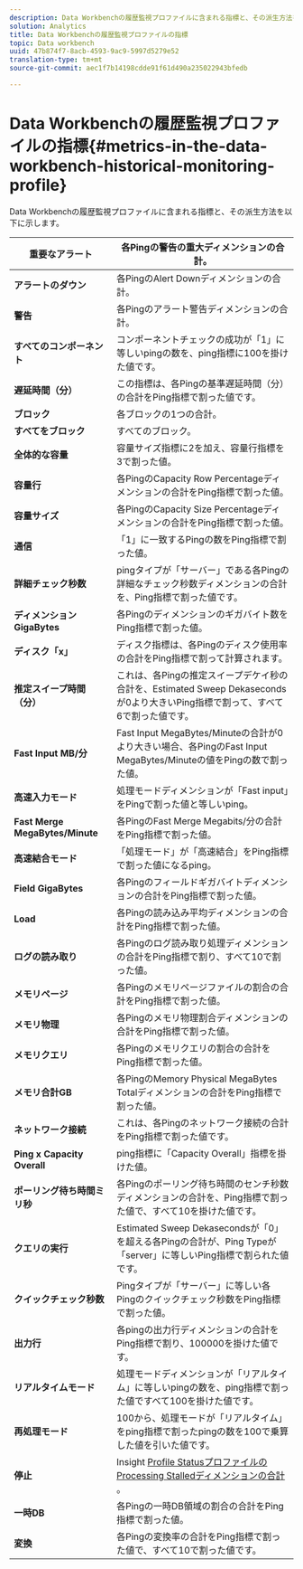 ```yaml
---
description: Data Workbenchの履歴監視プロファイルに含まれる指標と、その派生方法を以下に示します。
solution: Analytics
title: Data Workbenchの履歴監視プロファイルの指標
topic: Data workbench
uuid: 47b874f7-8acb-4593-9ac9-5997d5279e52
translation-type: tm+mt
source-git-commit: aec1f7b14198cdde91f61d490a235022943bfedb

---
```



# Data Workbenchの履歴監視プロファイルの指標{#metrics-in-the-data-workbench-historical-monitoring-profile}

Data Workbenchの履歴監視プロファイルに含まれる指標と、その派生方法を以下に示します。

| **重要なアラート** | 各Pingの警告の重大ディメンションの合計。 |
|---|---|
| **アラートのダウン** | 各PingのAlert Downディメンションの合計。 |
| **警告** | 各Pingのアラート警告ディメンションの合計。 |
| **すべてのコンポーネント** | コンポーネントチェックの成功が「1」に等しいpingの数を、ping指標に100を掛けた値です。 |
| **遅延時間（分）** | この指標は、各Pingの基準遅延時間（分）の合計をPing指標で割った値です。 |
| **ブロック** | 各ブロックの1つの合計。 |
| **すべてをブロック** | すべてのブロック。 |
| **全体的な容量** | 容量サイズ指標に2を加え、容量行指標を3で割った値。 |
| **容量行** | 各PingのCapacity Row Percentageディメンションの合計をPing指標で割った値。 |
| **容量サイズ** | 各PingのCapacity Size Percentageディメンションの合計をPing指標で割った値。 |
| **通信** | 「1」に一致するPingの数をPing指標で割った値。 |
| **詳細チェック秒数** | pingタイプが「サーバー」である各Pingの詳細なチェック秒数ディメンションの合計を、Ping指標で割った値です。 |
| **ディメンションGigaBytes** | 各Pingのディメンションのギガバイト数をPing指標で割った値。 |
| **ディスク「x」** | ディスク指標は、各Pingのディスク使用率の合計をPing指標で割って計算されます。 |
| **推定スイープ時間（分）** | これは、各Pingの推定スイープデケイ秒の合計を、Estimated Sweep Dekasecondsが0より大きいPing指標で割って、すべて6で割った値です。 |
| **Fast Input MB/分** | Fast Input MegaBytes/Minuteの合計が0より大きい場合、各PingのFast Input MegaBytes/Minuteの値をPingの数で割った値。 |
| **高速入力モード** | 処理モードディメンションが「Fast input」をPingで割った値と等しいping。 |
| **Fast Merge MegaBytes/Minute** | 各PingのFast Merge Megabits/分の合計をPing指標で割った値。 |
| **高速結合モード** | 「処理モード」が「高速結合」をPing指標で割った値になるping。 |
| **Field GigaBytes** | 各Pingのフィールドギガバイトディメンションの合計をPing指標で割った値。 |
| **Load** | 各Pingの読み込み平均ディメンションの合計をPing指標で割った値。 |
| **ログの読み取り** | 各Pingのログ読み取り処理ディメンションの合計をPing指標で割り、すべて10で割った値。 |
| **メモリページ** | 各Pingのメモリページファイルの割合の合計をPing指標で割った値。 |
| **メモリ物理** | 各Pingのメモリ物理割合ディメンションの合計をPing指標で割った値。 |
| **メモリクエリ** | 各Pingのメモリクエリの割合の合計をPing指標で割った値。 |
| **メモリ合計GB** | 各PingのMemory Physical MegaBytes Totalディメンションの合計をPing指標で割った値。 |
| **ネットワーク接続** | これは、各Pingのネットワーク接続の合計をPing指標で割った値です。 |
| **Ping x Capacity Overall** | ping指標に「Capacity Overall」指標を掛けた値。 |
| **ポーリング待ち時間ミリ秒** | 各Pingのポーリング待ち時間のセンチ秒数ディメンションの合計を、Ping指標で割った値で、すべて10を掛けた値です。 |
| **クエリの実行** | Estimated Sweep Dekasecondsが「0」を超える各Pingの合計が、Ping Typeが「server」に等しいPing指標で割られた値です。 |
| **クイックチェック秒数** | Pingタイプが「サーバー」に等しい各Pingのクイックチェック秒数をPing指標で割った値。 |
| **出力行** | 各pingの出力行ディメンションの合計をPing指標で割り、100000を掛けた値です。 |
| **リアルタイムモード** | 処理モードディメンションが「リアルタイム」に等しいpingの数を、ping指標で割った値ですべて100を掛けた値です。 |
| **再処理モード** | 100から、処理モードが「リアルタイム」をping指標で割ったpingの数を100で乗算した値を引いた値です。 |
| **停止** | Insight [Profile StatusプロファイルのProcessing Stalledディメンションの合計](../../../home/monitoring-installation/monitoring-appendix/monitoring-profile-status.md#concept-d4cd7da41c8a42bab4aea25418264e64) 。 |
| **一時DB** | 各Pingの一時DB領域の割合の合計をPing指標で割った値。 |
| **変換** | 各Pingの変換率の合計をPing指標で割った値で、すべて10で割った値です。 |

